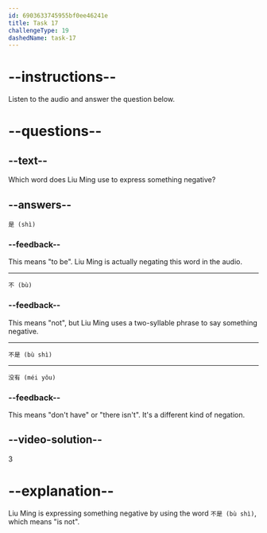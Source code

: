 ```yaml
---
id: 6903633745955bf0ee46241e
title: Task 17
challengeType: 19
dashedName: task-17
---
```


<!-- (Audio) Liu Ming: 不是 (bù shì) -->

# --instructions--

Listen to the audio and answer the question below.

# --questions--

## --text--

Which word does Liu Ming use to express something negative?

## --answers--

`是 (shì)`

### --feedback--

This means "to be". Liu Ming is actually negating this word in the audio.

---

`不 (bù)`

### --feedback--

This means "not", but Liu Ming uses a two-syllable phrase to say something negative.

---

`不是 (bù shì)`

---

`没有 (méi yǒu)`

### --feedback--

This means "don't have" or "there isn't". It's a different kind of negation.

## --video-solution--

3

# --explanation--

Liu Ming is expressing something negative by using the word `不是 (bù shì)`, which means "is not".
